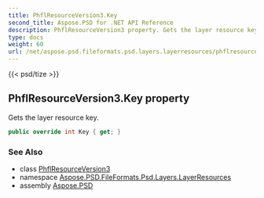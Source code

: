 ```yaml
---
title: PhflResourceVersion3.Key
second_title: Aspose.PSD for .NET API Reference
description: PhflResourceVersion3 property. Gets the layer resource key
type: docs
weight: 60
url: /net/aspose.psd.fileformats.psd.layers.layerresources/phflresourceversion3/key/
---
```

{{< psd/tize >}}
## PhflResourceVersion3.Key property

Gets the layer resource key.

```csharp
public override int Key { get; }
```

### See Also

* class [PhflResourceVersion3](../)
* namespace [Aspose.PSD.FileFormats.Psd.Layers.LayerResources](../../phflresourceversion3/)
* assembly [Aspose.PSD](../../../)


